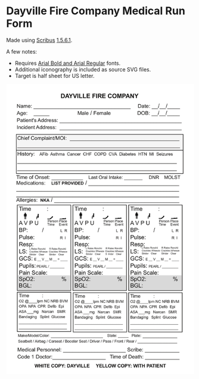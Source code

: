 # Dayville Fire Company Medical Run Form

Made using [Scribus](https://www.scribus.net/) [1.5.6.1](https://w.scribus.net/wiki/index.php/1.5.6.1_Release).

A few notes:

* Requires [Arial Bold and Arial Regular](https://www.cufonfonts.com/font/arial) fonts.
* Additional iconography is included as source SVG files.
* Target is half sheet for US letter.

![Run Form](run-form.png)

